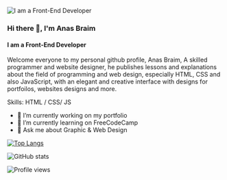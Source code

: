 ![I am a Front-End Developer](https://pbs.twimg.com/profile_banners/1552333354888052736/1658940166/1080x360)
### Hi there 👋, I'm Anas Braim
#### I am a Front-End Developer

Welcome everyone to my personal github profile, Anas Braim, A skilled programmer and website designer, he publishes lessons and explanations about the field of programming and web design, especially HTML, CSS and also JavaScript, with an elegant and creative interface with designs for portfoilos, websites designs and more.

Skills: HTML / CSS/ JS 

- 🔭 I’m currently working on my portfolio 
- 🌱 I’m currently learning on FreeCodeCamp 
- 💬 Ask me about Graphic & Web Design 

[![Top Langs](https://github-readme-stats.vercel.app/api/top-langs/?username=anasbraim)](https://github.com/anuraghazra/github-readme-stats)

![GitHub stats](https://github-readme-stats.vercel.app/api?username=anasbraim&show_icons=true)  

![Profile views](https://gpvc.arturio.dev/anasbraim)  
